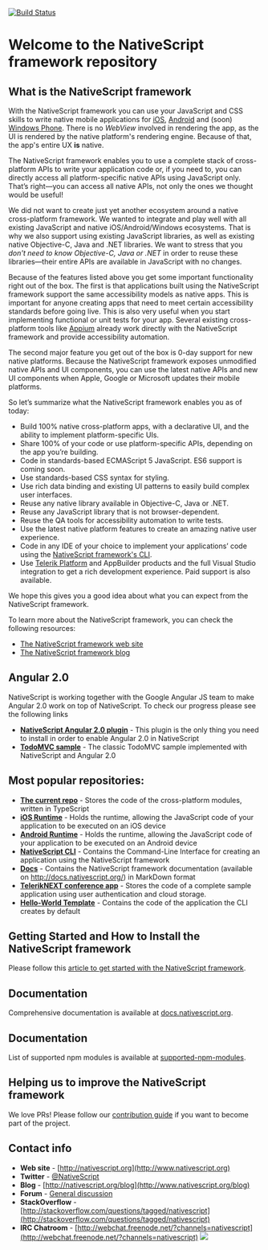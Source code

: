 [![Build Status](https://travis-ci.org/NativeScript/NativeScript.svg)](https://travis-ci.org/NativeScript/NativeScript)
# Welcome to the NativeScript framework repository 

## What is the NativeScript framework

With the NativeScript framework you can use your JavaScript and CSS skills to write native mobile applications for [iOS](https://www.apple.com/ios/), [Android](https://www.android.com/) and (soon) [Windows Phone](http://www.windowsphone.com/en-us). There is no *WebView* involved in rendering the app, as the UI is rendered by the native platform's rendering engine. Because of that, the app's entire UX **is** native.

The NativeScript framework enables you to use a complete stack of cross-platform APIs to write your application code or, if you need to, you can directly access all platform-specific native APIs using JavaScript only. That’s right—you can access all native APIs, not only the ones we thought would be useful!

We did not want to create just yet another ecosystem around a native cross-platform framework. We wanted to integrate and play well with all existing JavaScript and native iOS/Android/Windows ecosystems. That is why we also support using existing JavaScript libraries, as well as existing native Objective-C, Java and .NET libraries. We want to stress that you *don't need to know Objective-C, Java or .NET* in order to reuse these libraries—their entire APIs are available in JavaScript with no changes.
  
Because of the features listed above you get some important functionality right out of the box. The first is that applications built using the NativeScript framework support the same accessibility  models as native apps. This is important for anyone creating apps that need to meet certain accessibility standards before going live. This is also very useful when you start implementing functional or unit tests for your app. Several existing cross-platform tools like [Appium](http://www.appium.io) already work directly with the NativeScript framework and provide accessibility automation.
  
The second major feature you get out of the box is 0-day support for new native platforms. Because the NativeScript framework  exposes unmodified native APIs and UI components, you can use the latest native APIs and new UI components when Apple, Google or Microsoft updates their mobile platforms.
  
 So let’s summarize what the NativeScript framework enables you as of today:

 - Build 100% native cross-platform apps, with a declarative UI, and the ability to implement platform-specific UIs.
 - Share 100% of your code or use platform-specific APIs, depending on the app you’re building.
 - Code in standards-based ECMAScript 5 JavaScript. ES6 support is coming soon.
 - Use standards-based CSS syntax for styling.
 - Use rich data binding and existing UI patterns to easily build complex user interfaces.
 - Reuse any native library available in Objective-C, Java or .NET.
 - Reuse any JavaScript library that is not browser-dependent.
 - Reuse the QA tools for accessibility automation to write tests.
 - Use the latest native platform features to create an amazing native user experience.
 - Code in any IDE of your choice to implement your applications’ code using the [NativeScript framework's CLI](http://npmjs.org/nativescript).
 - Use  [Telerik Platform](http://platform.telerik.com) and AppBuilder products and the full Visual Studio integration to get a rich development experience. Paid support is also available.
   
We hope this gives you a good idea about what you can expect from the NativeScript framework.

To learn more about the NativeScript framework, you can check the following resources:

- [The NativeScript framework web site](http://www.nativescript.org)
- [The NativeScript framework blog](http://www.nativescript.org/blog)

## Angular 2.0
NativeScript is working together with the Google Angular JS team to make Angular 2.0 work on top of NativeScript. To check our progress please see the following links
- **[NativeScript Angular 2.0 plugin](https://www.npmjs.com/package/nativescript-angular)** - This plugin is the only thing you need to install in order to enable Angular 2.0 in NativeScript
- **[TodoMVC sample](//github.com/NativeScript/sample-ng-todomvc)** - The classic TodoMVC sample implemented with NativeScript and Angular 2.0

## Most popular repositories:
- **[The current repo](//github.com/NativeScript/NativeScript/)** - Stores the code of the cross-platform modules, written in TypeScript
- **[iOS Runtime](//github.com/NativeScript/ios-runtime/)** - Holds the runtime, allowing the JavaScript code of your application to be executed on an iOS device
- **[Android Runtime](//github.com/NativeScript/android-runtime)** - Holds the runtime, allowing the JavaScript code of your application to be executed on an Android device
- **[NativeScript CLI](//github.com/NativeScript/nativescript-cli)** - Contains the Command-Line Interface for creating an application using the NativeScript framework
- **[Docs](//github.com/NativeScript/docs)** - Contains the NativeScript framework documentation (available on http://docs.nativescript.org/) in MarkDown format
- **[TelerikNEXT conference app](//github.com/NativeScript/sample-TelerikNEXT)** - Stores the code of a complete sample application using user authentication and cloud storage.
- **[Hello-World Template](//github.com/NativeScript/template-hello-world)** - Contains the code of the application the CLI creates by default

## Getting Started and How to Install the NativeScript framework
Please follow this [article to get started with the NativeScript framework](http://docs.nativescript.org/getting-started).

## Documentation
Comprehensive documentation is available at [docs.nativescript.org](http://docs.nativescript.org).

## Documentation
List of supported npm modules is available at [supported-npm-modules](https://github.com/NativeScript/NativeScript/wiki/supported-npm-modules).

## Helping us to improve the NativeScript framework
We love PRs! Please follow our [contribution guide](https://www.nativescript.org/contribute) if you want to become part of the project.

## Contact info
- **Web site** - [http://nativescript.org](http://www.nativescript.org)
- **Twitter** - [@NativeScript](http://twitter.com/NativeScript) 
- **Blog** - [http://nativescript.org/blog](http://www.nativescript.org/blog)
- **Forum** - [General discussion](https://groups.google.com/forum/#!forum/nativescript)
- **StackOverflow** - [http://stackoverflow.com/questions/tagged/nativescript](http://stackoverflow.com/questions/tagged/nativescript)
- **IRC Chatroom** - [http://webchat.freenode.net/?channels=nativescript](http://webchat.freenode.net/?channels=nativescript)
![](https://ga-beacon.appspot.com/UA-111455-24/nativescript/nativescript?pixel) 
